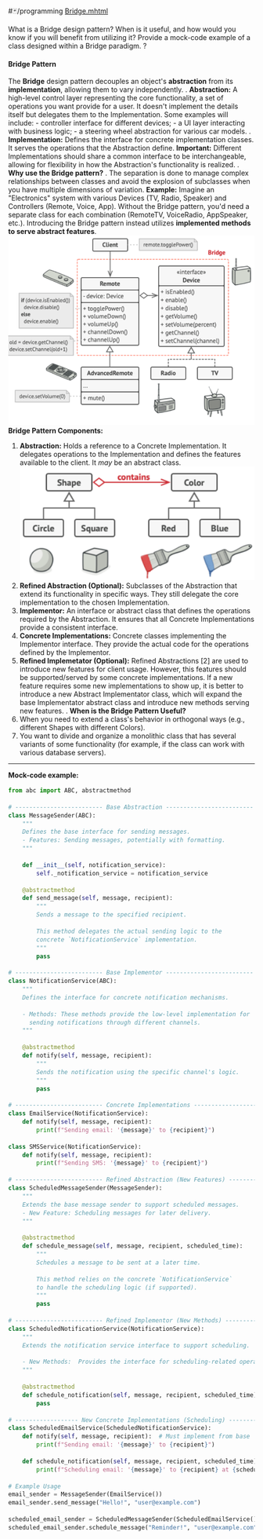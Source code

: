#🃏/programming
[Bridge.mhtml](../../📁%20files/Bridge.mhtml)

What is a Bridge design pattern? When is it useful, and how would you know if you will benefit from utilizing it? Provide a mock-code example of a class designed within a Bridge paradigm.
?
#### Bridge Pattern
The **Bridge** design pattern decouples an object's **abstraction** from its **implementation**, allowing them to vary independently.
.
**Abstraction:** A high-level control layer representing the core functionality, a set of operations you want provide for a user. It doesn't implement the details itself but delegates them to the Implementation. Some examples will include:
    - controller interface for different devices;
    - a UI layer interacting with business logic;
    - a steering wheel abstraction for various car models.
.
**Implementation:** Defines the interface for concrete implementation classes. It serves the operations that the Abstraction define. **Important:**  Different Implementations should share a common interface to be interchangeable, allowing for flexibility in how the Abstraction's functionality is realized.
.
**Why use the Bridge pattern?**
.
The separation is done to manage complex relationships between classes and avoid the explosion of subclasses when you have multiple dimensions of variation.
**Example:** Imagine an "Electronics" system with various Devices (TV, Radio, Speaker) and Controllers (Remote, Voice, App).  Without the Bridge pattern, you'd need a separate class for each combination (RemoteTV, VoiceRadio, AppSpeaker, etc.). Introducing the Bridge pattern instead utilizes **implemented methods to serve abstract features**.
![Pasted image 20240829150657.png](../../📁%20files/Pasted%20image%2020240829150657.png)
**Bridge Pattern Components:**
1. **Abstraction:** Holds a reference to a Concrete Implementation. It delegates operations to the Implementation and defines the features available to the client.  It *may* be an abstract class.
   ![300](../../📁%20files/Pasted%20image%2020240829153332.png)
2. **Refined Abstraction (Optional):** Subclasses of the Abstraction that extend its functionality in specific ways.  They still delegate the core implementation to the chosen Implementation.
3. **Implementor:** An interface or abstract class that defines the operations required by the Abstraction. It ensures that all Concrete Implementations provide a consistent interface.
4. **Concrete Implementations:**  Concrete classes implementing the Implementor interface. They provide the actual code for the operations defined by the Implementor.
5. **Refined Implemetator (Optional):** Refined Abstractions \[2] are used to introduce new features for client usage. However, this features should be supported/served by some concrete implementations. If a new feature requires some new implementations to show up, it is better to introduce a new Abstract Implementator class, which will expand the base Implementator abstract class and introduce new methods serving new features.
.
**When is the Bridge Pattern Useful?**
1. When you need to extend a class's behavior in orthogonal ways (e.g., different Shapes with different Colors).
2. You want to divide and organize a monolithic class that has several variants of some functionality (for example, if the class can work with various database servers).
------------------------------------------------------------
**Mock-code example:**
```python
from abc import ABC, abstractmethod

# ------------------------- Base Abstraction -------------------------
class MessageSender(ABC):
    """
    Defines the base interface for sending messages.
    - Features: Sending messages, potentially with formatting.
    """

    def __init__(self, notification_service):
        self._notification_service = notification_service

    @abstractmethod
    def send_message(self, message, recipient):
        """
        Sends a message to the specified recipient.

        This method delegates the actual sending logic to the 
        concrete `NotificationService` implementation.
        """
        pass

# ------------------------- Base Implementor -------------------------
class NotificationService(ABC):
    """
    Defines the interface for concrete notification mechanisms.

    - Methods: These methods provide the low-level implementation for 
      sending notifications through different channels. 
    """

    @abstractmethod
    def notify(self, message, recipient):
        """
        Sends the notification using the specific channel's logic.
        """
        pass 

# ------------------------- Concrete Implementations ------------------------- 
class EmailService(NotificationService):
    def notify(self, message, recipient):
        print(f"Sending email: '{message}' to {recipient}")

class SMSService(NotificationService):
    def notify(self, message, recipient):
        print(f"Sending SMS: '{message}' to {recipient}")

# ------------------------- Refined Abstraction (New Features) -----------------
class ScheduledMessageSender(MessageSender):
    """
    Extends the base message sender to support scheduled messages.
    - New Feature: Scheduling messages for later delivery.
    """

    @abstractmethod
    def schedule_message(self, message, recipient, scheduled_time):
        """
        Schedules a message to be sent at a later time.

        This method relies on the concrete `NotificationService` 
        to handle the scheduling logic (if supported).
        """
        pass

# ------------------------- Refined Implementor (New Methods) ------------------
class ScheduledNotificationService(NotificationService):
    """
    Extends the notification service interface to support scheduling.

    - New Methods:  Provides the interface for scheduling-related operations.
    """

    @abstractmethod
    def schedule_notification(self, message, recipient, scheduled_time):
        pass

# ------------------ New Concrete Implementations (Scheduling) --------------
class ScheduledEmailService(ScheduledNotificationService):
    def notify(self, message, recipient):  # Must implement from base
        print(f"Sending email: '{message}' to {recipient}")

    def schedule_notification(self, message, recipient, scheduled_time):
        print(f"Scheduling email: '{message}' to {recipient} at {scheduled_time}") 

# Example Usage
email_sender = MessageSender(EmailService())
email_sender.send_message("Hello!", "user@example.com") 

scheduled_email_sender = ScheduledMessageSender(ScheduledEmailService())
scheduled_email_sender.schedule_message("Reminder!", "user@example.com", "2024-01-01 10:00")
```
<!--SR:!2025-02-10,87,270-->